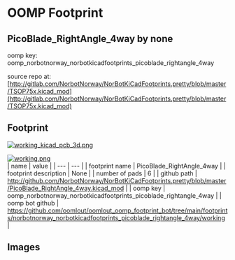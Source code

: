 # OOMP Footprint  
## PicoBlade_RightAngle_4way  by none  
  
oomp key: oomp_norbotnorway_norbotkicadfootprints_picoblade_rightangle_4way  
  
source repo at: [http://gitlab.com/NorbotNorway/NorBotKiCadFootprints.pretty/blob/master/TSOP75x.kicad_mod](http://gitlab.com/NorbotNorway/NorBotKiCadFootprints.pretty/blob/master/TSOP75x.kicad_mod)  
## Footprint  
  
[![working_kicad_pcb_3d.png](working_kicad_pcb_3d_600.png)](working_kicad_pcb_3d.png)  
  
[![working.png](working_600.png)](working.png)  
| name | value | 
| --- | --- | 
| footprint name | PicoBlade_RightAngle_4way | 
| footprint description | None | 
| number of pads | 6 | 
| github path | http://github.com/NorbotNorway/NorBotKiCadFootprints.pretty/blob/master/PicoBlade_RightAngle_4way.kicad_mod | 
| oomp key | oomp_norbotnorway_norbotkicadfootprints_picoblade_rightangle_4way | 
| oomp bot github | https://github.com/oomlout/oomlout_oomp_footprint_bot/tree/main/footprints/norbotnorway_norbotkicadfootprints_picoblade_rightangle_4way/working | 
## Images  
